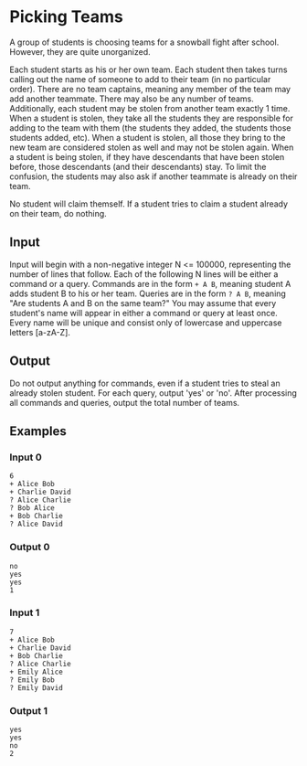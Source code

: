 # Picking Teams

A group of students is choosing teams for a snowball fight after school. However, they are quite unorganized.

Each student starts as his or her own team. Each student then takes turns calling out the name of someone to add to their team (in no particular order). There are no team captains, meaning any member of the team may add another teammate. There may also be any number of teams. Additionally, each student may be stolen from another team exactly 1 time. When a student is stolen, they take all the students they are responsible for adding to the team with them (the students they added, the students those students added, etc). When a student is stolen, all those they bring to the new team are considered stolen as well and may not be stolen again. When a student is being stolen, if they have descendants that have been stolen before, those descendants (and their descendants) stay. To limit the confusion, the students may also ask if another teammate is already on their team.

No student will claim themself. If a student tries to claim a student already on their team, do nothing.

## Input

Input will begin with a non-negative integer N <= 100000, representing the number of lines that follow. Each of the following N lines will be either a command or a query. Commands are in the form `+ A B`, meaning student A adds student B to his or her team. Queries are in the form `? A B`, meaning "Are students A and B on the same team?" You may assume that every student's name will appear in either a command or query at least once. Every name will be unique and consist only of lowercase and uppercase letters [a-zA-Z].

## Output

Do not output anything for commands, even if a student tries to steal an already stolen student. For each query, output 'yes' or 'no'. After processing all commands and queries, output the total number of teams.

## Examples

### Input 0
```
6
+ Alice Bob
+ Charlie David
? Alice Charlie
? Bob Alice
+ Bob Charlie
? Alice David
```

### Output 0
```
no
yes
yes
1
```

### Input 1
```
7
+ Alice Bob
+ Charlie David
+ Bob Charlie
? Alice Charlie
+ Emily Alice
? Emily Bob
? Emily David
```

### Output 1
```
yes
yes
no
2
```
